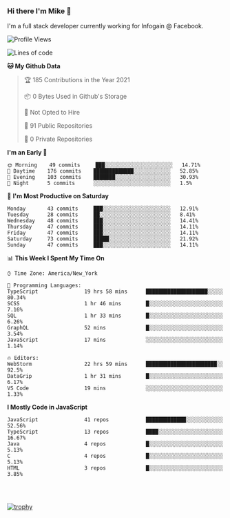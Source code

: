 ### Hi there I'm Mike 👋
I'm a full stack developer currently working for Infogain @ Facebook.

<!--START_SECTION:waka-->
![Profile Views](http://img.shields.io/badge/Profile%20Views-0-blue)

![Lines of code](https://img.shields.io/badge/From%20Hello%20World%20I%27ve%20Written-1.2%20million%20lines%20of%20code-blue)

**🐱 My Github Data** 

> 🏆 185 Contributions in the Year 2021
 > 
> 📦 0 Bytes Used in Github's Storage 
 > 
> 🚫 Not Opted to Hire
 > 
> 📜 91 Public Repositories 
 > 
> 🔑 0 Private Repositories  
 > 
**I'm an Early 🐤** 

```text
🌞 Morning    49 commits     ███░░░░░░░░░░░░░░░░░░░░░░   14.71% 
🌆 Daytime    176 commits    █████████████░░░░░░░░░░░░   52.85% 
🌃 Evening    103 commits    ███████░░░░░░░░░░░░░░░░░░   30.93% 
🌙 Night      5 commits      ░░░░░░░░░░░░░░░░░░░░░░░░░   1.5%

```
📅 **I'm Most Productive on Saturday** 

```text
Monday       43 commits     ███░░░░░░░░░░░░░░░░░░░░░░   12.91% 
Tuesday      28 commits     ██░░░░░░░░░░░░░░░░░░░░░░░   8.41% 
Wednesday    48 commits     ███░░░░░░░░░░░░░░░░░░░░░░   14.41% 
Thursday     47 commits     ███░░░░░░░░░░░░░░░░░░░░░░   14.11% 
Friday       47 commits     ███░░░░░░░░░░░░░░░░░░░░░░   14.11% 
Saturday     73 commits     █████░░░░░░░░░░░░░░░░░░░░   21.92% 
Sunday       47 commits     ███░░░░░░░░░░░░░░░░░░░░░░   14.11%

```


📊 **This Week I Spent My Time On** 

```text
⌚︎ Time Zone: America/New_York

💬 Programming Languages: 
TypeScript               19 hrs 58 mins      ████████████████████░░░░░   80.34% 
SCSS                     1 hr 46 mins        █░░░░░░░░░░░░░░░░░░░░░░░░   7.16% 
SQL                      1 hr 33 mins        █░░░░░░░░░░░░░░░░░░░░░░░░   6.26% 
GraphQL                  52 mins             █░░░░░░░░░░░░░░░░░░░░░░░░   3.54% 
JavaScript               17 mins             ░░░░░░░░░░░░░░░░░░░░░░░░░   1.14%

🔥 Editors: 
WebStorm                 22 hrs 59 mins      ███████████████████████░░   92.5% 
DataGrip                 1 hr 31 mins        █░░░░░░░░░░░░░░░░░░░░░░░░   6.17% 
VS Code                  19 mins             ░░░░░░░░░░░░░░░░░░░░░░░░░   1.33%

```

**I Mostly Code in JavaScript** 

```text
JavaScript               41 repos            █████████████░░░░░░░░░░░░   52.56% 
TypeScript               13 repos            ████░░░░░░░░░░░░░░░░░░░░░   16.67% 
Java                     4 repos             █░░░░░░░░░░░░░░░░░░░░░░░░   5.13% 
C                        4 repos             █░░░░░░░░░░░░░░░░░░░░░░░░   5.13% 
HTML                     3 repos             █░░░░░░░░░░░░░░░░░░░░░░░░   3.85%

```



<!--END_SECTION:waka-->

##### &nbsp;
[![trophy](https://github-profile-trophy.vercel.app/?username=uptonm&theme=dracula)](https://github.com/ryo-ma/github-profile-trophy)
